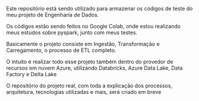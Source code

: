 Este repositório está sendo utilizado para armazenar os códigos de teste do meu projeto de Engenharia de Dados.

Os códigos estão sendo feitos no Google Colab, onde estou realizando meus estudos sobre pyspark, junto com meus testes.

Basicamente o projeto consiste em Ingestão, Transformação e Carregamento, o processo de ETL completo.

O intuito é realizar todo esse projeto também dentro do provedor de recursos em nuvem Azure, utilizando Databricks, Azure Data Lake, Data Factory e Delta Lake

O repositório do projeto real, com toda a explicação dos processos, arquitetura, tecnologias utilizadas e mais, será criado em breve
